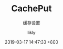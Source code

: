 ---
post: post
title: CachePut
subtitle: 缓存设置
layout: post
categories: []
tags: []
menus:
    - usage
    - cacheput
author: likly
date: 2019-03-17 14:47:33 +800
version: 1.0
---